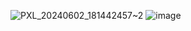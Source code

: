 ![PXL_20240602_181442457~2](https://github.com/Code-Hauptwache/RA_SoSe24_Rauch/assets/103366844/8d4767a5-6913-443a-9eda-789130a5563d)
![image](https://github.com/Code-Hauptwache/RA_SoSe24_Rauch/assets/103366844/f930fbe0-190a-4a31-bc50-f7e13feddacd)
